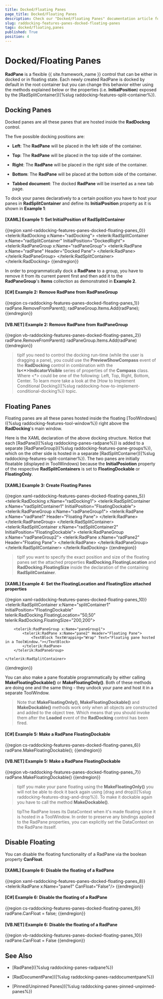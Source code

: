 ```yaml
---
title: Docked/Floating Panes
page_title: Docked/Floating Panes
description: Check our "Docked/Floating Panes" documentation article for the RadDocking WPF control.
slug: raddocking-features-panes-docked-floating-panes
tags: docked/floating,panes
published: True
position: 4
---
```


# Docked/Floating Panes

__RadPane__ is a flexible {{ site.framework_name }} control that can be either in docked or in floating state. Each newly created RadPane is docked by default in the root container but you can change this behavior either using the methods explained below or the properties (i.e. __InitialPosition__) exposed by the [RadSplitContainer]({%slug raddocking-features-split-container%}).

## Docking Panes

Docked panes are all these panes that are hosted inside the __RadDockng__ control.

The five possible docking positions are:

* __Left__: The __RadPane__ will be placed in the left side of the container. 

* __Top__: The __RadPane__ will be placed in the top side of the container. 

* __Right__: The __RadPane__ will be placed in the right side of the container. 

* __Bottom__: The __RadPane__ will be placed at the bottom side of the container. 

* __Tabbed document__: The docked __RadPane__ will be inserted as a new tab page.

To dock your panes declaratively to a certain position you have to host your panes in __RadSplitContainer__ and define its __InitialPosition__ property as it is shown in __Example 1__:

#### __[XAML] Example 1: Set InitialPosition of RadSplitContainer__

{{region xaml-raddocking-features-panes-docked-floating-panes_0}}
	<telerik:RadDocking x:Name="radDocking">
	    <telerik:RadSplitContainer x:Name="radSplitContainer" InitialPosition="DockedRight">
	        <telerik:RadPaneGroup x:Name="radPaneGroup">
	            <telerik:RadPane x:Name="radPane" Header="Docked Pane">
	                <TextBlock Text="Docked Pane."></TextBlock>
	            </telerik:RadPane>
	        </telerik:RadPaneGroup>
	    </telerik:RadSplitContainer>
	</telerik:RadDocking>
{{endregion}}

In order to programmatically dock a __RadPane__ to a group, you have to remove it from its current parent first and then add it to the __RadPaneGroup__'s __Items__ collection as demonstrated in __Example 2__.

#### __[C#] Example 2: Remove RadPane from RadPaneGroup__

{{region cs-raddocking-features-panes-docked-floating-panes_1}}
	radPane.RemoveFromParent();
	radPaneGroup.Items.Add(radPane);
{{endregion}}

#### __[VB.NET] Example 2: Remove RadPane from RadPaneGroup__

{{region vb-raddocking-features-panes-docked-floating-panes_2}}
	radPane.RemoveFromParent()
	radPaneGroup.Items.Add(radPane)
{{endregion}}

>tipIf you need to control the docking run-time (while the user is dragging a pane), you could use the __PreviewShowCompass__ event of the __RadDocking__ control in combination with the __Is<*>IndicatorVisible__ series of properties of the __Compass__ class. Where <*> could be one of the following: Left, Top, Right, Bottom, Center. To learn more take a look at the [How to Implement Conditional Docking]({%slug raddocking-how-to-implement-conditional-docking%}) topic.

## Floating Panes

Floating panes are all these panes hosted inside the floating [ToolWindows]({%slug raddocking-features-tool-window%}) right above the __RadDocking__'s main window.

Here is the XAML declaration of the above docking structure. Notice that each [RadPane]({%slug raddocking-panes-radpane%}) is added to a separate [RadPaneGroup]({%slug raddocking-features-pane-groups%}), which on the other side is hosted in a separate [RadSplitContainer]({%slug raddocking-features-split-container%}). The two panes are initially floatable (displayed in ToolWindows) because the __InitialPosiotion__ property of the respective __RadSplitContainers__ is set to __FloatingDockable__ or __FloatingOnly__.

#### __[XAML] Example 3: Create Floating Panes__

{{region xaml-raddocking-features-panes-docked-floating-panes_5}}
	<telerik:RadDocking x:Name="radDocking1">
	    <telerik:RadSplitContainer x:Name="radSplitContainer1" InitialPosition="FloatingDockable">
	        <telerik:RadPaneGroup x:Name="radPaneGroup1">
	            <telerik:RadPane x:Name="radPane1" Header="Floating Pane">
	                <TextBlock TextWrapping="Wrap" Text="Floating pane hosted in a ToolWindow."></TextBlock>
	            </telerik:RadPane>
	        </telerik:RadPaneGroup>
	    </telerik:RadSplitContainer>
	    <telerik:RadSplitContainer x:Name="radSplitContainer2" InitialPosition="FloatingDockable">
	        <telerik:RadPaneGroup x:Name="radPaneGroup2">
	            <telerik:RadPane x:Name="radPane2" Header="Floating Pane">
	                <TextBlock TextWrapping="Wrap" Text="Floating pane hosted in a ToolWindow."></TextBlock>
	            </telerik:RadPane>
	        </telerik:RadPaneGroup>
	    </telerik:RadSplitContainer>
	</telerik:RadDocking>
{{endregion}}

>tipIf you want to specify the exact position and size of the floating panes set the attached properties __RadDocking.FloatingLocation__ and __RadDocking.FloatingSize__ inside the declaration of the containing __RadSplitContainer__.

#### __[XAML] Example 4: Set the FloatingLocation and FloatingSize attached properties__

{{region xaml-raddocking-features-panes-docked-floating-panes_10}}
	<telerik:RadSplitContainer x:Name="splitContainer1" InitialPosition="FloatingDockable"
	                           telerik:RadDocking.FloatingLocation="50,50"
	                           telerik:RadDocking.FloatingSize="200,200">
	
	    <telerik:RadPaneGroup x:Name="paneGroup1">
	        <telerik:RadPane x:Name="pane2" Header="Floating Pane">
	            <TextBlock TextWrapping="Wrap" Text="Floating pane hosted in a ToolWindow."></TextBlock>
	        </telerik:RadPane>
	    </telerik:RadPaneGroup>
	
	</telerik:RadSplitContainer>
{{endregion}}

You can also make a pane floatable programmatically by either calling __MakeFloatingDockable()__ or __MakeFloatingOnly()__. Both of these methods are doing one and the same thing - they undock your pane and host it in a separate ToolWindow.

>Note that __MakeFloatingOnly(), MakeFloatingDockable()__ and __MakeDockable()__ methods work only when all objects are constructed and added to the object tree. Which means that you should invoke them after the __Loaded__ event of the __RadDocking__ control has been fired.

#### __[C#] Example 5: Make a RadPane FloatingDockable__

{{region cs-raddocking-features-panes-docked-floating-panes_6}}
	radPane.MakeFloatingDockable();
{{endregion}}

#### __[VB.NET] Example 5: Make a RadPane FloatingDockable__

{{region vb-raddocking-features-panes-docked-floating-panes_7}}
	radPane.MakeFloatingDockable()
{{endregion}}

>tipIf you make your pane floating using the __MakeFloatingOnly()__ you will not be able to dock it back again using [drag and drop]({%slug raddocking-features-drag-and-drop%}). To make it dockable again you have to call the method __MakeDockable()__.

>tipThe RadPane loses its DataContext when it's made floating since it is hosted in a ToolWindow. In order to preserve any bindings applied to the RadPane properties, you can explicitly set the DataContext on the RadPane itsself.

## Disable Floating

You can disable the floating functionality of a RadPane via the boolean property __CanFloat__.

#### __[XAML] Example 6: Disable the floating of a RadPane__

{{region xaml-raddocking-features-panes-docked-floating-panes_8}}
	<telerik:RadPane x:Name="pane1" CanFloat="False"/>
{{endregion}}

#### __[C#] Example 6: Disable the floating of a RadPane__

{{region cs-raddocking-features-panes-docked-floating-panes_9}}
	radPane.CanFloat = false;
{{endregion}}

#### __[VB.NET] Example 6: Disable the floating of a RadPane__

{{region vb-raddocking-features-panes-docked-floating-panes_10}}
	radPane.CanFloat = False
{{endregion}}

## See Also

 * [RadPane]({%slug raddocking-panes-radpane%})

 * [RadDocumentPane]({%slug raddocking-panes-raddocumentpane%})

 * [Pinned/Unpinned Panes]({%slug raddocking-panes-pinned-unpinned-panes%})
